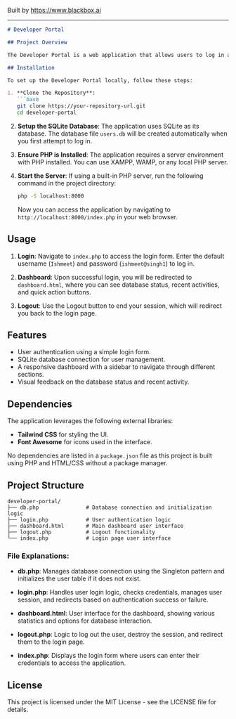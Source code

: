 
Built by https://www.blackbox.ai

---

```markdown
# Developer Portal

## Project Overview

The Developer Portal is a web application that allows users to log in and access a dashboard interface. The application provides a simple and secure way to manage user authentication and access a developer-oriented dashboard with basic capabilities such as viewing database status and recent activities.

## Installation

To set up the Developer Portal locally, follow these steps:

1. **Clone the Repository**:
   ```bash
   git clone https://your-repository-url.git
   cd developer-portal
   ```

2. **Setup the SQLite Database**:
   The application uses SQLite as its database. The database file `users.db` will be created automatically when you first attempt to log in.

3. **Ensure PHP is Installed**:
   The application requires a server environment with PHP installed. You can use XAMPP, WAMP, or any local PHP server.

4. **Start the Server**:
   If using a built-in PHP server, run the following command in the project directory:
   ```bash
   php -S localhost:8000
   ```
   Now you can access the application by navigating to `http://localhost:8000/index.php` in your web browser.

## Usage

1. **Login**: Navigate to `index.php` to access the login form. Enter the default username (`Ishmeet`) and password (`ishmeet@singh1`) to log in.

2. **Dashboard**: Upon successful login, you will be redirected to `dashboard.html`, where you can see database status, recent activities, and quick action buttons.

3. **Logout**: Use the Logout button to end your session, which will redirect you back to the login page.

## Features

- User authentication using a simple login form.
- SQLite database connection for user management.
- A responsive dashboard with a sidebar to navigate through different sections.
- Visual feedback on the database status and recent activity.

## Dependencies

The application leverages the following external libraries:

- **Tailwind CSS** for styling the UI.
- **Font Awesome** for icons used in the interface.

No dependencies are listed in a `package.json` file as this project is built using PHP and HTML/CSS without a package manager.

## Project Structure

```
developer-portal/
├── db.php               # Database connection and initialization logic
├── login.php            # User authentication logic
├── dashboard.html       # Main dashboard user interface
├── logout.php           # Logout functionality
└── index.php            # Login page user interface
```

### File Explanations:

- **db.php**: Manages database connection using the Singleton pattern and initializes the user table if it does not exist.
  
- **login.php**: Handles user login logic, checks credentials, manages user session, and redirects based on authentication success or failure.

- **dashboard.html**: User interface for the dashboard, showing various statistics and options for database interaction.

- **logout.php**: Logic to log out the user, destroy the session, and redirect them to the login page.

- **index.php**: Displays the login form where users can enter their credentials to access the application.

## License

This project is licensed under the MIT License - see the LICENSE file for details.
```